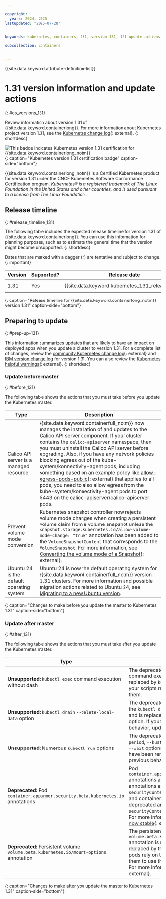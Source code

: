 ```yaml
---

copyright: 
  years: 2024, 2025
lastupdated: "2025-07-28"


keywords: kubernetes, containers, 131, version 131, 131 update actions

subcollection: containers


---
```


{{site.data.keyword.attribute-definition-list}}



# 1.31 version information and update actions
{: #cs_versions_131}


Review information about version 1.31 of {{site.data.keyword.containerlong}}. For more information about Kubernetes project version 1.31, see the [Kubernetes change log](https://kubernetes.io/releases/notes/.){: external}.
{: shortdesc}


![This badge indicates Kubernetes version 1.31 certification for {{site.data.keyword.containerlong_notm}}](images/certified-kubernetes-color.svg){: caption="Kubernetes version 1.31 certification badge" caption-side="bottom"} 

{{site.data.keyword.containerlong_notm}} is a Certified Kubernetes product for version 1.31 under the CNCF Kubernetes Software Conformance Certification program. _Kubernetes® is a registered trademark of The Linux Foundation in the United States and other countries, and is used pursuant to a license from The Linux Foundation._




## Release timeline 
{: #release_timeline_131}

The following table includes the expected release timeline for version 1.31 of {{site.data.keyword.containerlong}}. You can use this information for planning purposes, such as to estimate the general time that the version might become unsupported. 
{: shortdesc}

Dates that are marked with a dagger (`†`) are tentative and subject to change.
{: important}

| Version | Supported? | Release date | Unsupported date |
|------|------|----------|----------|
| 1.31 | Yes | {{site.data.keyword.kubernetes_131_release_date}} | {{site.data.keyword.kubernetes_131_unsupported_date}} `†` |
{: caption="Release timeline for {{site.data.keyword.containerlong_notm}} version 1.31" caption-side="bottom"}


## Preparing to update
{: #prep-up-131}

This information summarizes updates that are likely to have an impact on deployed apps when you update a cluster to version 1.31. For a complete list of changes, review the [community Kubernetes change log](https://github.com/kubernetes/kubernetes/blob/master/CHANGELOG/CHANGELOG-1.31.md){: external} and [IBM version change log](/docs/containers?topic=containers-changelog_131) for version 1.31. You can also review the [Kubernetes helpful warnings](https://kubernetes.io/blog/2020/09/03/warnings/){: external}.
{: shortdesc}


### Update before master
{: #before_131}

The following table shows the actions that you must take before you update the Kubernetes master.

| Type | Description |
| --- | --- |
| Calico API server is a managed resource | {{site.data.keyword.containerfull_notm}} now manages the installation of and updates to the Calico API server component. If your cluster contains the `calico-apiserver` namespace, then you must uninstall the Calico API server before upgrading. Also, if you have any network policies blocking egress out of the kube-system/konnectivity-agent pods, including something based on an example policy like [allow-egress-pods-public](https://github.com/IBM-Cloud/kube-samples/blob/master/calico-policies/public-network-isolation/us-south/allow-egress-pods-public.yaml){: external} that applies to all pods, you need to also allow egress from the kube-system/konnectivity-agent pods to port 5443 on the calico-apiserver/calico-apiserver pods. |
| Prevent volume mode conversion | Kubernetes snapshot controller now rejects volume mode changes when creating a persistent volume claim from a volume snapshot unless the `snapshot.storage.kubernetes.io/allow-volume-mode-change: "true"` annotation has been added to the `VolumeSnapshotContent` that corresponds to the `VolumeSnapshot`. For more information, see [Converting the volume mode of a Snapshot](https://kubernetes.io/docs/concepts/storage/volume-snapshots/#convert-volume-mode){: external}. |
| Ubuntu 24 is the default operating system | Ubuntu 24 is now the default operating system for {{site.data.keyword.containerfull_notm}} version 1.31 clusters. For more information and possible migration actions related to Ubuntu 24, see [Migrating to a new Ubuntu version](/docs/containers?topic=containers-ubuntu-migrate). |
{: caption="Changes to make before you update the master to Kubernetes 1.31" caption-side="bottom"}


### Update after master
{: #after_131}

The following table shows the actions that you must take after you update the Kubernetes master.

| Type | Description |
| --- | --- |
| **Unsupported:** `kubectl exec` command execution without dash | The deprecated `kubectl exec [POD] [COMMAND]` command execution has been removed and is replaced by `kubectl exec [POD] -- [COMMAND]`.  If your scripts rely on the previous behavior, update them. |
| **Unsupported:** `kubectl drain` `--delete-local-data` option | The deprecated `--delete-local-data` option for the `kubectl drain` command has been removed and is replaced by the `--delete-emptydir-data` option. If your scripts rely on the previous behavior, update them. |
| **Unsupported:** Numerous `kubectl run` options | The deprecated `--filename`, `--force`, `--grace-period`, `--kustomize`, `--recursive`, `--timeout`, and `--wait` options for the `kubectl run` command have been removed. If your scripts rely on the previous behavior, update them. |
| **Deprecated:** Pod `container.apparmor.security.beta.kubernetes.io` annotations | Pod `container.apparmor.security.beta.kubernetes.io` annotations are now deprecated. These annotations are replaced by the `securityContext.appArmorProfile` field for pods and containers. If your pods rely on these deprecated annotations, update them to use the `securityContext.appArmorProfile` field instead. For more information, see [AppArmor support is now stable](https://kubernetes.io/blog/2024/08/13/kubernetes-v1-31-release/#apparmor-support-is-now-stable){: external}. |
| **Deprecated:** Persistent volume `volume.beta.kubernetes.io/mount-options` annotation | The persistent volume `volume.beta.kubernetes.io/mount-options` annotation is now deprecated. This annotation is replaced by the `spec.mountOptions` field. If your pods rely on this deprecated annotation, update them to use the `spec.mountOptions` field instead. For more information, see [Mount Options](https://kubernetes.io/docs/concepts/storage/persistent-volumes/#mount-options){: external}. |
{: caption="Changes to make after you update the master to Kubernetes 1.31" caption-side="bottom"}
